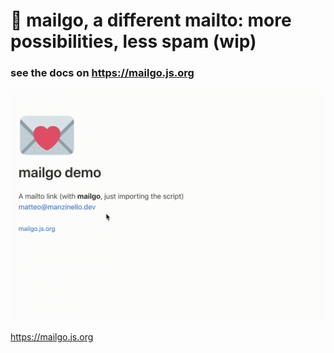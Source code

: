 # 💌 mailgo, a different mailto: more possibilities, less spam (wip)

### see the docs on <https://mailgo.js.org>

![mailgo screencast](/assets/video/mailgo.gif)

<https://mailgo.js.org>

